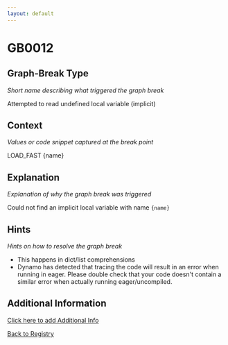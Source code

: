 ```yaml
---
layout: default
---
```

# GB0012

## Graph-Break Type
*Short name describing what triggered the graph break*

Attempted to read undefined local variable (implicit)

## Context
*Values or code snippet captured at the break point*

LOAD_FAST {name}

## Explanation
*Explanation of why the graph break was triggered*

Could not find an implicit local variable with name `{name}`

## Hints
*Hints on how to resolve the graph break*

- This happens in dict/list comprehensions
- Dynamo has detected that tracing the code will result in an error when running in eager. Please double check that your code doesn't contain a similar error when actually running eager/uncompiled.


## Additional Information

<!-- ADDITIONAL INFORMATION START - Add custom information below this line -->

<!-- ADDITIONAL INFORMATION END -->


[Click here to add Additional Info](https://github.com/pytorch-labs/compile-graph-break-site/edit/main/docs/gb/gb0012.md)

[Back to Registry](../index.html)
